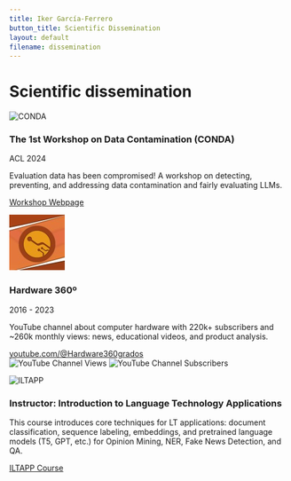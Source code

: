 ```yaml
---
title: Iker García-Ferrero
button_title: Scientific Dissemination
layout: default
filename: dissemination
---
```


# Scientific dissemination

<div class="grid">
  <div class="card">
    <img class="card-img wide" src="https://avatars.githubusercontent.com/u/148342272" alt="CONDA">
    <div class="card-content">
      <h3 class="card-title">The 1st Workshop on Data Contamination (CONDA)</h3>
      <p class="meta">ACL 2024</p>
      <p>Evaluation data has been compromised! A workshop on detecting, preventing, and addressing data contamination and fairly evaluating LLMs.</p>
      <p><a href="https://conda-workshop.github.io/">Workshop Webpage</a></p>
    </div>
  </div>

  <div class="card">
    <img class="card-img wide" src="icons/hardware360.jpeg" alt="Hardware 360º">
    <div class="card-content">
      <h3 class="card-title">Hardware 360º</h3>
      <p class="meta">2016 - 2023</p>
      <p>YouTube channel about computer hardware with 220k+ subscribers and ~260k monthly views: news, educational videos, and product analysis.</p>
      <p>
        <a href="https://www.youtube.com/@Hardware360grados/">youtube.com/@Hardware360grados</a><br>
        <img alt="YouTube Channel Views" src="https://img.shields.io/youtube/channel/views/UC40Ztmc_11leuUR-tHh_irQ"> 
        <img alt="YouTube Channel Subscribers" src="https://img.shields.io/youtube/channel/subscribers/UC40Ztmc_11leuUR-tHh_irQ">
      </p>
    </div>
  </div>

  <div class="card">
    <img class="card-img wide" src="http://www.ixa.eus/iltapp/images/hap_lap_bw.png" alt="ILTAPP">
    <div class="card-content">
      <h3 class="card-title">Instructor: Introduction to Language Technology Applications</h3>
      <p>This course introduces core techniques for LT applications: document classification, sequence labeling, embeddings, and pretrained language models (T5, GPT, etc.) for Opinion Mining, NER, Fake News Detection, and QA.</p>
      <p><a href="http://www.ixa.eus/iltapp/">ILTAPP Course</a></p>
    </div>
  </div>
</div>
